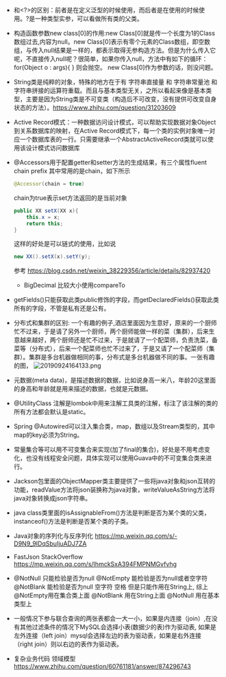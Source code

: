 - <T>和<?>的区别：前者是在定义泛型的时候使用，而后者是在使用的时候使用。?是一种类型实参，可以看做所有类的父类。
- 构造函数参数new class[0]的作用:new Class[0]就是传一个长度为1的Class数组过去,内容为null。new Class[0]表示有零个元素的Class数组，即空数组，与传入null结果是一样的，都表示取得无参构造方法。但是为什么传入它呢，不直接传入null呢？很简单，如果你传入null，方法中有如下的循环：
for(Object o : args){
}
则会抛空。
new Class[0]作为参数的话，则没问题。
- String类是纯粹的对象，特殊的地方在于有 字符串直接量 和 字符串常量池 和 字符串拼接的运算符重载。而且与基本类型无关，之所以看起来像是基本类型，主要是因为String类是不可变类（构造后不可改变，没有提供可改变自身状态的方法）。https://www.zhihu.com/question/31203609
- Active Record模式：一种数据访问设计模式，可以帮助实现数据对象Object到关系数据库的映射，在Active Record模式下，每一个类的实例对象唯一对应一个数据库表的一行。只需要继承一个AbstractActiveRecord类就可以使用该设计模式访问数据库
- @Accessors用于配置getter和setter方法的生成结果，有三个属性fluent chain prefix 其中常用的是chain，如下所示
  ```java
  @Accessor(chain = true)
  ```
  chain为true表示set方法返回的是当前对象
  ```java
  public XX setX(XX x){
      this.x = x;
      return this;
  }
  ```
  这样的好处是可以链式的使用，比如说
  ```java
  new XX().setX(x).setY(y);
  ```
  参考 https://blog.csdn.net/weixin_38229356/article/details/82937420
  - BigDecimal 比较大小使用compareTo
- getFields()只能获取此类public修饰的字段，而getDeclaredFields()获取此类所有的字段，不管是私有还是公有。
- 分布式和集群的区别: 一个有趣的例子,酒店里面因为生意好，原来的一个厨师忙不过来，于是请了另外一个厨师，两个厨师能做一样的菜（集群），后来生意越来越好，两个厨师还是忙不过来，于是就请了一个配菜师，负责洗菜，备菜等（分布式），后来一个配菜师也忙不过来了，于是又请了一个配菜师（集群）。集群是多台机器做相同的事，分布式是多台机器做不同的事。一张有趣的图，
   ![20190924164133.png](https://repositoryimage.oss-cn-shanghai.aliyuncs.com/img/20190924164133.png)

- 元数据(meta data)，是描述数据的数据，比如说身高一米八，年龄20这里面的身高和年龄就是用来描述的数据，也就是元数据。
- @UtilityClass 注解是lombok中用来注解工具类的注解，标注了该注解的类的所有方法都会默认是static。
- Spring @Autowired可以注入集合类，map，数组以及Stream类型的，其中map的key必须为String。
- 常量集合等可以用不可变集合来实现(加了final的集合)，好处是不用考虑变化，也没有线程安全问题，具体实现可以使用Guava中的不可变集合类来进行。
- Jackson包里面的ObjectMapper类主要提供了一些将java对象和json互转的功能，readValue方法将json装换称为java对象，writeValueAsString方法将java对象转换成json字符串。
- java class类里面的isAssignableFrom()方法是判断是否为某个类的父类，instanceof()方法是判断是否某个类的子类。
- Java对象的序列化与反序列化 https://mp.weixin.qq.com/s/-D9N9_9IDqSbuIjuADJ7ZA
- FastJson StackOverflow https://mp.weixin.qq.com/s/IhmckSxA394FMPNMGvfvhg
- @NotNull 只能检验是否为null @NotEmpty 能检验是否为null或者空字符 @NotBlank 能检验是否为null 空字符 空格 但是只能作用在String上, 综上 @NotEmpty用在集合类上面 @NotBlank 用在String上面 @NotNull 用在基本类型上
- 一般情况下参与联合查询的两张表都会一大一小，如果是内连接（join）,在没有其他过滤条件的情况下MySQL会选择小表(数据少的表)作为驱动表, 如果是左外连接（left join）mysql会选择左边的表为驱动表，如果是右外连接（right join）则以右边的表作为驱动表。
- 复杂业务代码 领域模型 https://www.zhihu.com/question/60761181/answer/874296743